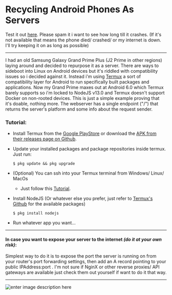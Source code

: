 # Recycling Android Phones As Servers
Test it out [here](http://mobile.benahmed.tech). Please spam it i want to see how long till it crashes. (If it's not available that means the phone died/ crashed/ or my internet is down. I'll try keeping it on as long as possible)
___
I had an old Samsung Galaxy Grand Prime Plus (J2 Prime in other regions) laying around and decided to repurpose it as a server.
There are ways to sideboot into Linux on Android devices but it's riddled with compatibility issues so i decided against it.
Instead i'm using [Termux](https://termux.dev/en/) a sort of compatibility layer for Android to run specifically built packages and applications.
Now my Grand Prime maxes out at Android 6.0 which Termux barely supports so i'm locked to NodeJS v13.0 and Termux doesn't support Docker on non-rooted devices.
This is just a simple example proving that it's doable, nothing more.
The webserver has a single endpoint ("/") that returns the server's platform and some info about the request sender.
### Tutorial:

 - Install Termux from the [Google PlayStore](https://play.google.com/store/apps/details?id=com.termux&hl=en&gl=US) or download the [APK from their releases page on Github](https://github.com/termux/termux-app/releases).
 - Update your installed packages and package repositories inside termux. Just run:
 

       $ pkg update && pkg upgrade
       

 - (Optional) You can ssh into your Termux terminal from Windows/ Linux/ MacOs
	 - Just follow this [Tutorial](https://joeprevite.com/ssh-termux-from-computer/).

 - Install NodeJS (Or whatever else you prefer, just refer to [Termux's Github](https://wiki.termux.com/wiki/Package_Management) for the available packages)
 

 

       $ pkg install nodejs


 - Run whatever app you want...
___
#### In case you want to expose your server to the internet *(do it at your own risk)*:
Simplest way to do it is to expose the port the server is running on from your router's port forwarding settings, then add an A record pointing to your public IPAddress:port .
I'm not sure if NginX or other reverse proxies/ API gateways are available just check them out yourself if want to do it that way.
___

![enter image description here](https://iili.io/Hax8b0x.jpg)
    
